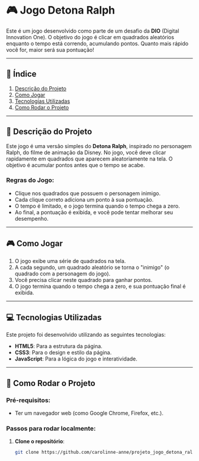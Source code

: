 # **🎮 Jogo Detona Ralph**

Este é um jogo desenvolvido como parte de um desafio da **DIO** (Digital Innovation One). O objetivo do jogo é clicar em quadrados aleatórios enquanto o tempo está correndo, acumulando pontos. Quanto mais rápido você for, maior será sua pontuação!

---

## **📌 Índice**

1. [Descrição do Projeto](#descrição-do-projeto)
2. [Como Jogar](#como-jogar)
3. [Tecnologias Utilizadas](#tecnologias-utilizadas)
4. [Como Rodar o Projeto](#como-rodar-o-projeto)

---

## **📖 Descrição do Projeto**

Este jogo é uma versão simples do **Detona Ralph**, inspirado no personagem Ralph, do filme de animação da Disney. No jogo, você deve clicar rapidamente em quadrados que aparecem aleatoriamente na tela. O objetivo é acumular pontos antes que o tempo se acabe.

### **Regras do Jogo:**
- Clique nos quadrados que possuem o personagem inimigo.
- Cada clique correto adiciona um ponto à sua pontuação.
- O tempo é limitado, e o jogo termina quando o tempo chega a zero.
- Ao final, a pontuação é exibida, e você pode tentar melhorar seu desempenho.

---

## **🎮 Como Jogar**

1. O jogo exibe uma série de quadrados na tela.
2. A cada segundo, um quadrado aleatório se torna o "inimigo" (o quadrado com a personagem do jogo).
3. Você precisa clicar neste quadrado para ganhar pontos.
4. O jogo termina quando o tempo chega a zero, e sua pontuação final é exibida.

---

## **💻 Tecnologias Utilizadas**

Este projeto foi desenvolvido utilizando as seguintes tecnologias:

- **HTML5**: Para a estrutura da página.
- **CSS3**: Para o design e estilo da página.
- **JavaScript**: Para a lógica do jogo e interatividade.

---

## **🚀 Como Rodar o Projeto**

### **Pré-requisitos:**
- Ter um navegador web (como Google Chrome, Firefox, etc.).

### **Passos para rodar localmente:**

1. **Clone o repositório**:
   ```bash
   git clone https://github.com/carolinne-anne/projeto_jogo_detona_ralph_DIO.git
